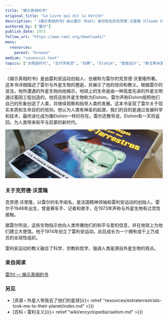 ```yaml
---
title: "揭示真相的书"
original_title: "Le Livre qui dit la Vérité"
description: "《揭示真相的书》由以雷尔（Raël）身份知名的克劳德·沃里隆（Claude Vorilhon）所著，是雷利安运动的基础文本。在这本书中，雷尔叙述了他与外星生物（称为“Elohim”）的遭遇。他声称这些生物揭露了地球上的生命是通过他们的基因工程创造出来的。雷尔认为人类是按照Elohim的形象创造的，并且他们监督并指导人类的发展。这本书表达了雷尔对现实本质和生命目的的看法，主张相信人类有神圣的起源，并且注定要通过科学和技术的进步进化并成为像Elohim一样的存在。雷尔还预见到Elohim将返回，开启一个和平与启蒙的新时代。"
authored_by: ["雷尔"]
publish_date: 1973
follow_url: "https://www.rael.org/downloads/"
menu:
  resources:
    parent: "browse"
medium: "canonical-text"
topics: ["水瓶座时代", "古代宇航员", "经典", "Elohim", "智能设计", "新尤希米里斯主义", "宗教", "综合主义"]
---
```


《揭示真相的书》是由雷利安运动创始人、也被称为雷尔的克劳德·沃里隆所著。这本书详细描述了雷尔与外星生物的邂逅，并展示了他的信仰和教义。根据雷尔的说法，他所遭遇的外星生物向他揭示，地球上的生命是由一种高度先进的外星文明通过基因工程创造的，他将这些外星生物称为Elohim。雷尔声称Elohim按照他们自己的形象创造了人类，并继续观察和指导人类的发展。这本书呈现了雷尔关于现实本质和生命目的的信仰。他认为人类有神圣的起源，我们的目的是通过发展科学和技术，最终进化成为像Elohim一样的存在。雷尔还教导说，Elohim有一天将返回，为人类带来和平与启蒙的新时代。

![图片](images/le-message-book.jpg "1976年外星人带我去了他们的星球 — 雷尔")

### 关于克劳德·沃里隆

克劳德·沃里隆，以雷尔的名字闻名，是法国精神领袖和雷利安运动的创始人。雷尔于1946年出生，曾是赛车手、记者和歌手，在1973年声称与外星生物有过灵性接触。

据雷尔所说，这些生物指示他向人类传播他们的和平与爱的信息，并在地球上为他们建立大使馆。他于1974年创立了雷利安运动，此后成长为一个拥有成千上万成员的全球性组织。

雷利安运动的教义融合了科学、宗教和哲学，强调人类是源自外星生物的观点。

### 亲自阅读

[雷尔I — 揭示真相的书](https://wheelofheaven.github.io/rael-one-the-book-which-tells-the-truth/)

### 另见

- [资源 › 外星人带我去了他们的星球]({{< relref "resources/extraterrestrials-took-me-to-their-planet/index.md" >}})
- [百科 › 雷利主义]({{< relref "wiki/encyclopedia/raelism.md" >}})
